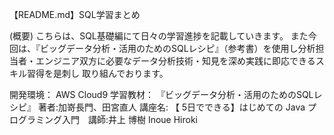 【README.md】SQL学習まとめ

(概要) こちらは、SQL基礎編にて日々の学習進捗を記載していきます。 
また今回は、『ビッグデータ分析・活用のためのSQLレシピ』（参考書）を使用し分析担当者・エンジニア双方に必要なデータ分析技術・知見を深め実践に即応できるスキル習得を是刺し
取り組んでおります。

開発環境： AWS Cloud9
学習教材： 『ビッグデータ分析・活用のためのSQLレシピ』 著者:加嵜長門、田宮直人
講座名: 【 5日でできる】はじめての Java プログラミング入門　講師:井上 博樹 Inoue Hiroki
